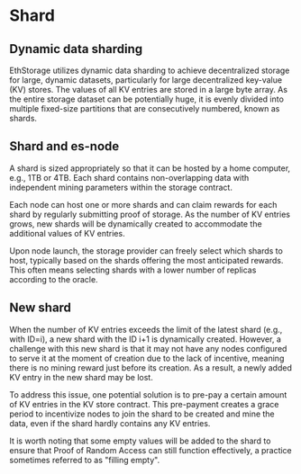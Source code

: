 # Shard

## Dynamic data sharding

EthStorage utilizes dynamic data sharding to achieve decentralized storage for large, dynamic datasets, particularly for large decentralized key-value (KV) stores. The values of all KV entries are stored in a large byte array. As the entire storage dataset can be potentially huge, it is evenly divided into multiple fixed-size partitions that are consecutively numbered, known as shards.

## Shard and es-node

A shard is sized appropriately so that it can be hosted by a home computer, e.g., 1TB or 4TB. Each shard contains non-overlapping data with independent mining parameters within the storage contract.

Each node can host one or more shards and can claim rewards for each shard by regularly submitting proof of storage. As the number of KV entries grows, new shards will be dynamically created to accommodate the additional values of KV entries.

Upon node launch, the storage provider can freely select which shards to host, typically based on the shards offering the most anticipated rewards. This often means selecting shards with a lower number of replicas according to the oracle.


## New shard

When the number of KV entries exceeds the limit of the latest shard (e.g., with ID=i), a new shard with the ID i+1 is dynamically created. However, a challenge with this new shard is that it may not have any nodes configured to serve it at the moment of creation due to the lack of incentive, meaning there is no mining reward just before its creation. As a result, a newly added KV entry in the new shard may be lost.

To address this issue, one potential solution is to pre-pay a certain amount of KV entries in the KV store contract. This pre-payment creates a grace period to incentivize nodes to join the shard to be created and mine the data, even if the shard hardly contains any KV entries. 

It is worth noting that some empty values will be added to the shard to ensure that Proof of Random Access can still function effectively, a practice sometimes referred to as "filling empty".